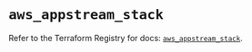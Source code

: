 # `aws_appstream_stack`

Refer to the Terraform Registry for docs: [`aws_appstream_stack`](https://registry.terraform.io/providers/hashicorp/aws/5.35.0/docs/resources/appstream_stack).
